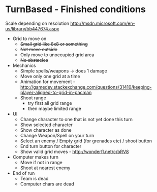 TurnBased - Finished conditions
=========

Scale depending on resolution
http://msdn.microsoft.com/en-us/library/bb447674.aspx

* Grid to move on
  - ~~Small grid like 8x8 or something~~
  - ~~Not move outside~~
  - ~~Only move to unoccupied grid area~~
  - ~~No obstacles~~
* Mechanics
  - Simple spells/weapons -> does 1 damage
  - Move only one grid at a time
  - Animation for movement - http://gamedev.stackexchange.com/questions/31410/keeping-player-aligned-to-grid-in-pacman
  - Shoot range
    - try first all grid range
    - then maybe limited range
* UI
  - Change character to one that is not yet done this turn
  - Show selected character
  - Show character as done
  - Change Weapon/Spell on your turn
  - Select an enemy / Empty grid (for grenades etc) / shoot button
  - End turn button for character
  - Show valid grid moves - http://wonderfl.net/c/bRV8
* Computer makes turn
  - Move if not in range
  - Shoot at nearest enemy
* End of run
  - Team is dead
  - Computer chars are dead

